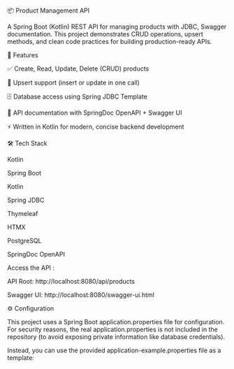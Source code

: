 📦 Product Management API

A Spring Boot (Kotlin) REST API for managing products with JDBC, Swagger documentation.
This project demonstrates CRUD operations, upsert methods, and clean code practices for building production-ready APIs.

🚀 Features

✅ Create, Read, Update, Delete (CRUD) products

🔄 Upsert support (insert or update in one call)

🗄️ Database access using Spring JDBC Template

📖 API documentation with SpringDoc OpenAPI + Swagger UI

⚡ Written in Kotlin for modern, concise backend development

🛠️ Tech Stack

Kotlin

Spring Boot 

Kotlin

Spring JDBC

Thymeleaf

HTMX

PostgreSQL

SpringDoc OpenAPI


Access the API :

API Root: http://localhost:8080/api/products

Swagger UI: http://localhost:8080/swagger-ui.html

⚙️ Configuration

This project uses a Spring Boot application.properties file for configuration.
For security reasons, the real application.properties is not included in the repository (to avoid exposing private information like database credentials).

Instead, you can use the provided application-example.properties file as a template:
